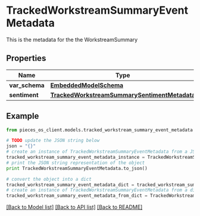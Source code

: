 # TrackedWorkstreamSummaryEventMetadata

This is the metadata for the the WorkstreamSummary

## Properties
Name | Type | Description | Notes
------------ | ------------- | ------------- | -------------
**var_schema** | [**EmbeddedModelSchema**](EmbeddedModelSchema.md) |  | [optional] 
**sentiment** | [**TrackedWorkstreamSummarySentimentMetadata**](TrackedWorkstreamSummarySentimentMetadata.md) |  | [optional] 

## Example

```python
from pieces_os_client.models.tracked_workstream_summary_event_metadata import TrackedWorkstreamSummaryEventMetadata

# TODO update the JSON string below
json = "{}"
# create an instance of TrackedWorkstreamSummaryEventMetadata from a JSON string
tracked_workstream_summary_event_metadata_instance = TrackedWorkstreamSummaryEventMetadata.from_json(json)
# print the JSON string representation of the object
print TrackedWorkstreamSummaryEventMetadata.to_json()

# convert the object into a dict
tracked_workstream_summary_event_metadata_dict = tracked_workstream_summary_event_metadata_instance.to_dict()
# create an instance of TrackedWorkstreamSummaryEventMetadata from a dict
tracked_workstream_summary_event_metadata_from_dict = TrackedWorkstreamSummaryEventMetadata.from_dict(tracked_workstream_summary_event_metadata_dict)
```
[[Back to Model list]](../README.md#documentation-for-models) [[Back to API list]](../README.md#documentation-for-api-endpoints) [[Back to README]](../README.md)


